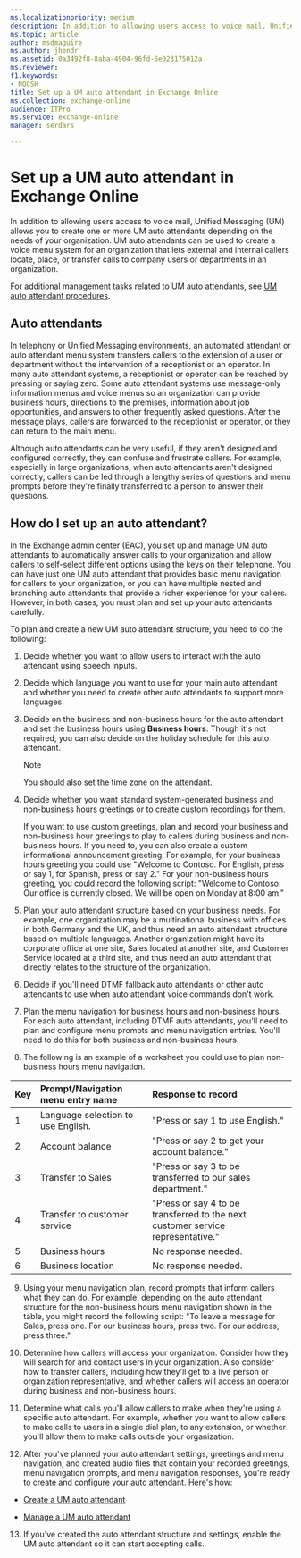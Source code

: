 ```yaml
---
ms.localizationpriority: medium
description: In addition to allowing users access to voice mail, Unified Messaging (UM) allows you to create one or more UM auto attendants depending on the needs of your organization. UM auto attendants can be used to create a voice menu system for an organization that lets external and internal callers locate, place, or transfer calls to company users or departments in an organization.
ms.topic: article
author: msdmaguire
ms.author: jhendr
ms.assetid: 0a3492f8-8aba-4904-96fd-6e023175012a
ms.reviewer: 
f1.keywords:
- NOCSH
title: Set up a UM auto attendant in Exchange Online
ms.collection: exchange-online
audience: ITPro
ms.service: exchange-online
manager: serdars

---
```


# Set up a UM auto attendant in Exchange Online

In addition to allowing users access to voice mail, Unified Messaging (UM) allows you to create one or more UM auto attendants depending on the needs of your organization. UM auto attendants can be used to create a voice menu system for an organization that lets external and internal callers locate, place, or transfer calls to company users or departments in an organization.

For additional management tasks related to UM auto attendants, see [UM auto attendant procedures](um-auto-attendant-procedures.md).

## Auto attendants

In telephony or Unified Messaging environments, an automated attendant or auto attendant menu system transfers callers to the extension of a user or department without the intervention of a receptionist or an operator. In many auto attendant systems, a receptionist or operator can be reached by pressing or saying zero. Some auto attendant systems use message-only information menus and voice menus so an organization can provide business hours, directions to the premises, information about job opportunities, and answers to other frequently asked questions. After the message plays, callers are forwarded to the receptionist or operator, or they can return to the main menu.

Although auto attendants can be very useful, if they aren't designed and configured correctly, they can confuse and frustrate callers. For example, especially in large organizations, when auto attendants aren't designed correctly, callers can be led through a lengthy series of questions and menu prompts before they're finally transferred to a person to answer their questions.

## How do I set up an auto attendant?

In the Exchange admin center (EAC), you set up and manage UM auto attendants to automatically answer calls to your organization and allow callers to self-select different options using the keys on their telephone. You can have just one UM auto attendant that provides basic menu navigation for callers to your organization, or you can have multiple nested and branching auto attendants that provide a richer experience for your callers. However, in both cases, you must plan and set up your auto attendants carefully.

To plan and create a new UM auto attendant structure, you need to do the following:

1. Decide whether you want to allow users to interact with the auto attendant using speech inputs.

2. Decide which language you want to use for your main auto attendant and whether you need to create other auto attendants to support more languages.

3. Decide on the business and non-business hours for the auto attendant and set the business hours using **Business hours**. Though it's not required, you can also decide on the holiday schedule for this auto attendant.

    > [!NOTE]
    > You should also set the time zone on the attendant.

4. Decide whether you want standard system-generated business and non-business hours greetings or to create custom recordings for them.

    If you want to use custom greetings, plan and record your business and non-business hour greetings to play to callers during business and non-business hours. If you need to, you can also create a custom informational announcement greeting. For example, for your business hours greeting you could use "Welcome to Contoso. For English, press or say 1, for Spanish, press or say 2." For your non-business hours greeting, you could record the following script: "Welcome to Contoso. Our office is currently closed. We will be open on Monday at 8:00 am."

5. Plan your auto attendant structure based on your business needs. For example, one organization may be a multinational business with offices in both Germany and the UK, and thus need an auto attendant structure based on multiple languages. Another organization might have its corporate office at one site, Sales located at another site, and Customer Service located at a third site, and thus need an auto attendant that directly relates to the structure of the organization.

6. Decide if you'll need DTMF fallback auto attendants or other auto attendants to use when auto attendant voice commands don't work.

7. Plan the menu navigation for business hours and non-business hours. For each auto attendant, including DTMF auto attendants, you'll need to plan and configure menu prompts and menu navigation entries. You'll need to do this for both business and non-business hours.

8. The following is an example of a worksheet you could use to plan non-business hours menu navigation.

|**Key**|**Prompt/Navigation menu entry name**|**Response to record**|
|:-----|:-----|:-----|
|1|Language selection to use English.|"Press or say 1 to use English."|
|2|Account balance|"Press or say 2 to get your account balance."|
|3|Transfer to Sales|"Press or say 3 to be transferred to our sales department."|
|4|Transfer to customer service|"Press or say 4 to be transferred to the next customer service representative."|
|5|Business hours|No response needed.|
|6|Business location|No response needed.|

9. Using your menu navigation plan, record prompts that inform callers what they can do. For example, depending on the auto attendant structure for the non-business hours menu navigation shown in the table, you might record the following script: "To leave a message for Sales, press one. For our business hours, press two. For our address, press three."

10. Determine how callers will access your organization. Consider how they will search for and contact users in your organization. Also consider how to transfer callers, including how they'll get to a live person or organization representative, and whether callers will access an operator during business and non-business hours.

11. Determine what calls you'll allow callers to make when they're using a specific auto attendant. For example, whether you want to allow callers to make calls to users in a single dial plan, to any extension, or whether you'll allow them to make calls outside your organization.

12. After you've planned your auto attendant settings, greetings and menu navigation, and created audio files that contain your recorded greetings, menu navigation prompts, and menu navigation responses, you're ready to create and configure your auto attendant. Here's how:

  - [Create a UM auto attendant](create-a-um-auto-attendant.md)

  - [Manage a UM auto attendant](manage-um-auto-attendant.md)

13. If you've created the auto attendant structure and settings, enable the UM auto attendant so it can start accepting calls.
